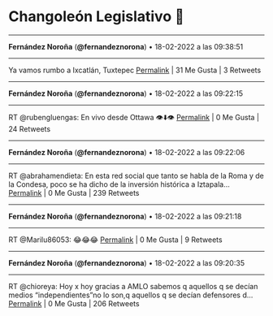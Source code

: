 # Changoleón Legislativo 🙈
*****
**Fernández Noroña** (**@fernandeznorona**) • 18-02-2022 a las 09:38:51
*****
Ya vamos rumbo a Ixcatlán, Tuxtepec
[Permalink](https://twitter.com/fernandeznorona/status/1494728131105730562) | 31 Me Gusta | 3 Retweets
*****
**Fernández Noroña** (**@fernandeznorona**) • 18-02-2022 a las 09:22:15
*****
RT @rubengluengas: En vivo desde Ottawa 👁⬇️👁
[Permalink](https://twitter.com/fernandeznorona/status/1494723951955750912) | 0 Me Gusta | 24 Retweets
*****
**Fernández Noroña** (**@fernandeznorona**) • 18-02-2022 a las 09:22:06
*****
RT @abrahamendieta: En esta red social que tanto se habla de la Roma y de la Condesa, poco se ha dicho de la inversión histórica a Iztapala…
[Permalink](https://twitter.com/fernandeznorona/status/1494723913565286401) | 0 Me Gusta | 239 Retweets
*****
**Fernández Noroña** (**@fernandeznorona**) • 18-02-2022 a las 09:21:18
*****
RT @Marilu86053: 😂😂😂
[Permalink](https://twitter.com/fernandeznorona/status/1494723711412453378) | 0 Me Gusta | 9 Retweets
*****
**Fernández Noroña** (**@fernandeznorona**) • 18-02-2022 a las 09:20:35
*****
RT @chioreya: Hoy x hoy gracias a AMLO sabemos q aquellos q se decían medios “independientes”no lo son,q aquellos q se decían defensores d…
[Permalink](https://twitter.com/fernandeznorona/status/1494723532873420804) | 0 Me Gusta | 206 Retweets